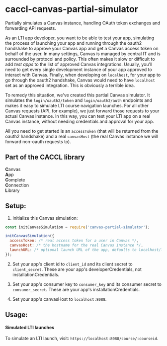 # caccl-canvas-partial-simulator
Partially simulates a Canvas instance, handling OAuth token exchanges and forwarding API requests.

As an LTI app developer, you want to be able to test your app, simulating the process of launching your app and running through the oauth2 handshake to approve your Canvas app and get a Canvas access token on behalf of the user. In many settings, Canvas is managed by central IT and is surrounded by protocol and policy. This often makes it slow or difficult to add _test apps_ to the list of approved Canvas integrations. Usually, you'll need to get every single development instance of your app approved to interact with Canvas. Finally, when developing on `localhost`, for your app to go through the oauth2 handshake, Canvas would need to have `localhost` set as an approved integration. This is obviously a terrible idea.

To remedy this situation, we've created this partial Canvas simulator. It simulates the `login/oauth2/token` and `login/oauth2/auth` endpoints and makes it easy to simulate LTI course navigation launches. For all other Canvas requests (API, for example), we just forward those requests to your actual Canvas instance. In this way, you can test your LTI app on a real Canvas instance, without needing credentials and approval for your app.

All you need to get started is an `accessToken` (that will be returned from the oauth2 handshake) and a real `canvasHost` (the real Canvas instance we will forward non-oauth requests to).

## Part of the CACCL library
**C**anvas  
**A**pp  
**C**omplete  
**C**onnection  
**L**ibrary

## Setup:

1. Initialize this Canvas simulation:

```js
const initCanvasSimulation = require('canvas-partial-simulator');

initCanvasSimulation({
  accessToken: /* real access token for a user in Canvas */,
  canvasHost: /* the hostname for the real Canvas instance */,
  launchURL: /* optional launch URL of the app, defaults to localhost/launch */,
});
```

2. Set your app's client id to `client_id` and its client secret to `client_secret`. These are your app's developerCredentials, not installationCredentials.

3. Set your app's consumer key to `consumer_key` and its consumer secret to `consumer_secret`. These are your app's installationCredentials.

4. Set your app's canvasHost to `localhost:8088`.

## Usage:

#### Simulated LTI launches

To simulate an LTI launch, visit: `https://localhost:8088/course/:courseid`.
